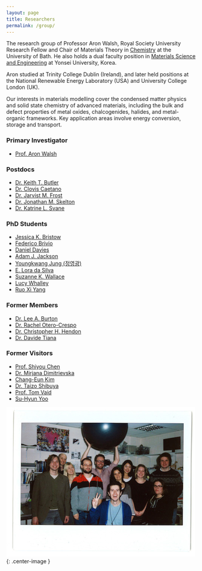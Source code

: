 ```yaml
---
layout: page
title: Researchers 
permalink: /group/
---
```


The research group of Professor Aron Walsh, Royal Society University Research Fellow and Chair of Materials Theory in [Chemistry](http://www.bath.ac.uk/chemistry/) at the University of Bath. 
He also holds a dual faculty position in [Materials Science and Engineering](http://mse.yonsei.ac.kr/eng/) at Yonsei University, Korea.

Aron studied at Trinity College Dublin (Ireland), and later held positions at the National Renewable Energy Laboratory (USA) and University College London (UK).

Our interests in materials modelling cover the condensed matter physics 
and solid state chemistry of advanced materials, including the bulk and 
defect properties of metal oxides, chalcogenides, halides, and metal-organic frameworks. 
Key application areas involve energy conversion, storage and transport.

### Primary Investigator
- [Prof. Aron Walsh](https://scholar.google.co.uk/citations?user=Ktvn91gAAAAJ&hl=en)

### Postdocs
- [Dr. Keith T. Butler](https://scholar.google.co.uk/citations?user=eruLmgUAAAAJ&hl=en)
- [Dr. Clovis Caetano]()
- [Dr. Jarvist M. Frost](https://scholar.google.co.uk/citations?user=qNlfsFEAAAAJ&hl=en)
- [Dr. Jonathan M. Skelton](https://scholar.google.co.uk/citations?user=FAK4WzwAAAAJ&hl=en)
- [Dr. Katrine L. Svane](https://scholar.google.co.uk/citations?user=4VjMg_cAAAAJ&hl=en)

### PhD Students
- [Jessica K. Bristow](https://scholar.google.co.uk/citations?user=wP_frhsAAAAJ&hl=en)
- [Federico Brivio](https://scholar.google.co.uk/citations?user=epCA0qoAAAAJ&hl=en)
- [Daniel Davies]()
- [Adam J. Jackson](https://scholar.google.co.uk/citations?user=0aWeSroAAAAJ&hl=en)
- [Youngkwang Jung (정영광)]()
- [E. Lora da Silva](https://scholar.google.co.uk/citations?user=VqvhWVoAAAAJ&hl=en)
- [Suzanne K. Wallace](https://scholar.google.co.uk/citations?user=sZ6ZWoAAAAAJ&hl=en)
- [Lucy Whalley]()
- [Ruo Xi Yang](https://scholar.google.co.uk/citations?user=Il_KFS8AAAAJ&hl=en)

### Former Members
- [Dr. Lee A. Burton](https://scholar.google.co.uk/citations?user=fEp-jzkAAAAJ&hl=en)
- [Dr. Rachel Otero-Crespo](https://scholar.google.co.uk/citations?user=WQ2GSygAAAAJ&hl=en)
- [Dr. Christopher H. Hendon](https://scholar.google.co.uk/citations?user=0cqrNGkAAAAJ&hl=en)
- [Dr. Davide Tiana](https://scholar.google.co.uk/citations?user=4VjMg_cAAAAJ&hl=en)

### Former Visitors
- [Prof. Shiyou Chen](https://scholar.google.co.uk/citations?user=ZGmDGb0AAAAJ&hl=en)
- [Dr. Mirjana Dimitrievska](https://scholar.google.co.uk/citations?user=ytV8eIQAAAAJ&hl=en)
- [Chang-Eun Kim](https://scholar.google.co.uk/citations?user=20AziH8AAAAJ&hl=en)
- [Dr. Taizo Shibuya](https://scholar.google.com/citations?user=CGWpbEwAAAAJ&hl=ja)
- [Prof. Tom Vaid](https://scholar.google.com/citations?user=c_2f970AAAAJ&hl=en)
- [Su-Hyun Yoo](https://scholar.google.co.uk/citations?user=VhIOTvcAAAAJ&hl=en)

![](/assets/group_2014.jpg){: .center-image }

